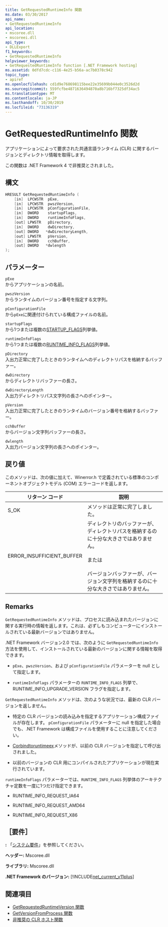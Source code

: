 ```yaml
---
title: GetRequestedRuntimeInfo 関数
ms.date: 03/30/2017
api_name:
- GetRequestedRuntimeInfo
api_location:
- mscoree.dll
- mscoreei.dll
api_type:
- DLLExport
f1_keywords:
- GetRequestedRuntimeInfo
helpviewer_keywords:
- GetRequestedRuntimeInfo function [.NET Framework hosting]
ms.assetid: 0dfd7cdc-c116-4e25-b56a-ac7b0378c942
topic_type:
- apiref
ms.openlocfilehash: cd1d9e768698115bee22e35699b044e0c3526d2d
ms.sourcegitcommit: 559fcfbe4871636494870a8b716bf7325df34ac5
ms.translationtype: MT
ms.contentlocale: ja-JP
ms.lasthandoff: 10/30/2019
ms.locfileid: "73136319"
---
```

# <a name="getrequestedruntimeinfo-function"></a>GetRequestedRuntimeInfo 関数
アプリケーションによって要求された共通言語ランタイム (CLR) に関するバージョンとディレクトリ情報を取得します。  
  
 この関数は .NET Framework 4 で非推奨とされました。  
  
## <a name="syntax"></a>構文  
  
```cpp  
HRESULT GetRequestedRuntimeInfo (  
    [in]  LPCWSTR  pExe,   
    [in]  LPCWSTR  pwszVersion,   
    [in]  LPCWSTR  pConfigurationFile,   
    [in]  DWORD    startupFlags,   
    [in]  DWORD    runtimeInfoFlags,   
    [out] LPWSTR   pDirectory,   
    [in]  DWORD    dwDirectory,   
    [out] DWORD   *dwDirectoryLength,   
    [out] LPWSTR   pVersion,   
    [in]  DWORD    cchBuffer,   
    [out] DWORD   *dwlength  
);  
```  
  
## <a name="parameters"></a>パラメーター  
 `pExe`  
 からアプリケーションの名前。  
  
 `pwszVersion`  
 からランタイムのバージョン番号を指定する文字列。  
  
 `pConfigurationFile`  
 から`pExe`に関連付けられている構成ファイルの名前。  
  
 `startupFlags`  
 から1つまたは複数の[STARTUP_FLAGS](../../../../docs/framework/unmanaged-api/hosting/startup-flags-enumeration.md)列挙値。  
  
 `runtimeInfoFlags`  
 から1つまたは複数の[RUNTIME_INFO_FLAGS](../../../../docs/framework/unmanaged-api/hosting/runtime-info-flags-enumeration.md)列挙値。  
  
 `pDirectory`  
 入出力正常に完了したときのランタイムへのディレクトリパスを格納するバッファー。  
  
 `dwDirectory`  
 からディレクトリバッファーの長さ。  
  
 `dwDirectoryLength`  
 入出力ディレクトリパス文字列の長さへのポインター。  
  
 `pVersion`  
 入出力正常に完了したときのランタイムのバージョン番号を格納するバッファー。  
  
 `cchBuffer`  
 からバージョン文字列バッファーの長さ。  
  
 `dwlength`  
 入出力バージョン文字列の長さへのポインター。  
  
## <a name="return-value"></a>戻り値  
 このメソッドは、次の値に加えて、Winerror.h で定義されている標準のコンポーネントオブジェクトモデル (COM) エラーコードを返します。  
  
|リターン コード|説明|  
|-----------------|-----------------|  
|S_OK|メソッドは正常に完了しました。|  
|ERROR_INSUFFICIENT_BUFFER|ディレクトリのバッファーが、ディレクトリパスを格納するのに十分な大きさではありません。<br /><br /> または<br /><br /> バージョンバッファーが、バージョン文字列を格納するのに十分な大きさではありません。|  
  
## <a name="remarks"></a>Remarks  
 `GetRequestedRuntimeInfo` メソッドは、プロセスに読み込まれたバージョンに関する実行時の情報を返します。これは、必ずしもコンピューターにインストールされている最新バージョンではありません。  
  
 .NET Framework バージョン2.0 では、次のように `GetRequestedRuntimeInfo` 方法を使用して、インストールされている最新のバージョンに関する情報を取得できます。  
  
- `pExe`、`pwszVersion`、および `pConfigurationFile` パラメーターを null として指定します。  
  
- `runtimeInfoFlags` パラメーターの `RUNTIME_INFO_FLAGS` 列挙で、RUNTIME_INFO_UPGRADE_VERSION フラグを指定します。  
  
 `GetRequestedRuntimeInfo` メソッドは、次のような状況では、最新の CLR バージョンを返しません。  
  
- 特定の CLR バージョンの読み込みを指定するアプリケーション構成ファイルが存在します。 `pConfigurationFile` パラメーターに null を指定した場合でも、.NET Framework は構成ファイルを使用することに注意してください。  
  
- [Corbindtoruntimeex](../../../../docs/framework/unmanaged-api/hosting/corbindtoruntimeex-function.md)メソッドが、以前の CLR バージョンを指定して呼び出されました。  
  
- 以前のバージョンの CLR 用にコンパイルされたアプリケーションが現在実行されています。  
  
 `runtimeInfoFlags` パラメーターでは、`RUNTIME_INFO_FLAGS` 列挙体のアーキテクチャ定数を一度に1つだけ指定できます。  
  
- RUNTIME_INFO_REQUEST_IA64  
  
- RUNTIME_INFO_REQUEST_AMD64  
  
- RUNTIME_INFO_REQUEST_X86  
  
## <a name="requirements"></a>［要件］  
 **:** 「[システム要件](../../../../docs/framework/get-started/system-requirements.md)」を参照してください。  
  
 **ヘッダー:** Mscoree.dll  
  
 **ライブラリ:** Mscoree.dll  
  
 **.NET Framework のバージョン:** [!INCLUDE[net_current_v11plus](../../../../includes/net-current-v11plus-md.md)]  
  
## <a name="see-also"></a>関連項目

- [GetRequestedRuntimeVersion 関数](../../../../docs/framework/unmanaged-api/hosting/getrequestedruntimeversion-function.md)
- [GetVersionFromProcess 関数](../../../../docs/framework/unmanaged-api/hosting/getversionfromprocess-function.md)
- [非推奨の CLR ホスト関数](../../../../docs/framework/unmanaged-api/hosting/deprecated-clr-hosting-functions.md)
